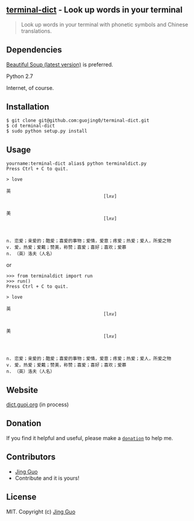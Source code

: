 ## [terminal-dict](https://github.com/guojing0/terminal-dict) - Look up words in your terminal

> Look up words in your terminal with phonetic symbols and Chinese translations.

## Dependencies

[Beautiful Soup (latest version)](http://www.crummy.com/software/BeautifulSoup/) is preferred.

Python 2.7

Internet, of course.

## Installation

```
$ git clone git@github.com:guojing0/terminal-dict.git
$ cd terminal-dict
$ sudo python setup.py install
```

## Usage

```
yourname:terminal-dict alias$ python terminaldict.py
Press Ctrl + C to quit.

> love

英
                                    [lʌv]


美
                                    [lʌv]



n. 恋爱；亲爱的；酷爱；喜爱的事物；爱情，爱意；疼爱；热爱；爱人，所爱之物
v. 爱，热爱；爱戴；赞美，称赞；喜爱；喜好；喜欢；爱慕
n. （英）洛夫（人名）

```

or

```
>>> from terminaldict import run
>>> run()
Press Ctrl + C to quit.

> love

英
                                    [lʌv]


美
                                    [lʌv]



n. 恋爱；亲爱的；酷爱；喜爱的事物；爱情，爱意；疼爱；热爱；爱人，所爱之物
v. 爱，热爱；爱戴；赞美，称赞；喜爱；喜好；喜欢；爱慕
n. （英）洛夫（人名）

```

## Website

[dict.guoj.org](http://dict.guoj.org/) (in process)

## Donation

If you find it helpful and useful, please make a [`donation`](https://www.paypal.com/cgi-bin/webscr?cmd=_s-xclick&hosted_button_id=Y6RGUQ552NHKS) to help me.

## Contributors

* [Jing Guo](http://guoj.org/)
* Contribute and it is yours!

## License

MIT. Copyright (c) [Jing Guo](http://guoj.org/)
